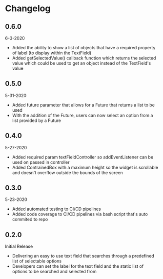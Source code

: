 # Changelog

## 0.6.0
6-3-2020
- Added the ability to show a list of objects that have a required property of label (to display within the TextField)
- Added getSelectedValue() callback function which returns the selected value which could be used to get an object instead of the TextField's value

## 0.5.0
5-31-2020
- Added future parameter that allows for a Future that returns a list to be used
- With the addition of the Future, users can now select an option from a list provided by a Future

## 0.4.0
5-27-2020
- Added required param textFieldController so addEventListener can be used on passed in controller
- Added ContrainedBox with a maximum height so the widget is scrollable and doesn't overflow outside the bounds of the screen

## 0.3.0
5-23-2020
- Added automated testing to CI/CD pipelines
- Added code coverage to CI/CD pipelines via bash script that's auto commited to repo

## 0.2.0
Initial Release
- Delivering an easy to use text field that searches through a predefined list of selectable options
- Developers can set the label for the text field and the static list of options to be searched and selected from
